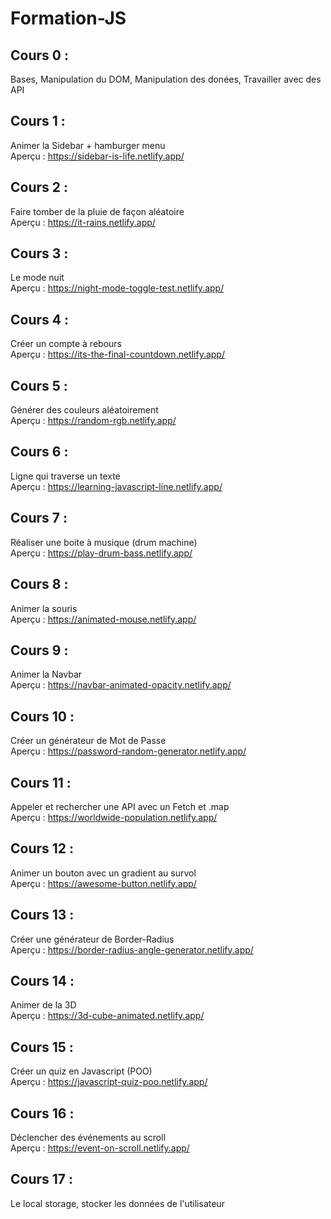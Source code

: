 # Formation-JS

## Cours 0 :

Bases, Manipulation du DOM, Manipulation des donées, Travailler avec des API

## Cours 1 :

Animer la Sidebar + hamburger menu <br>
Aperçu : https://sidebar-is-life.netlify.app/

## Cours 2 :

Faire tomber de la pluie de façon aléatoire <br>
Aperçu : https://it-rains.netlify.app/

## Cours 3 :

Le mode nuit <br>
Aperçu : https://night-mode-toggle-test.netlify.app/

## Cours 4 :

Créer un compte à rebours <br>
Aperçu : https://its-the-final-countdown.netlify.app/

## Cours 5 :

Générer des couleurs aléatoirement <br>
Aperçu : https://random-rgb.netlify.app/

## Cours 6 :

Ligne qui traverse un texte <br>
Aperçu : https://learning-javascript-line.netlify.app/

## Cours 7 :

Réaliser une boite à musique (drum machine) <br>
Aperçu : https://play-drum-bass.netlify.app/

## Cours 8 :

Animer la souris <br>
Aperçu : https://animated-mouse.netlify.app/

## Cours 9 :

Animer la Navbar <br>
Aperçu : https://navbar-animated-opacity.netlify.app/

## Cours 10 :

Créer un générateur de Mot de Passe <br>
Aperçu : https://password-random-generator.netlify.app/

## Cours 11 :

Appeler et rechercher une API avec un Fetch et .map <br>
Aperçu : https://worldwide-population.netlify.app/

## Cours 12 :

Animer un bouton avec un gradient au survol <br>
Aperçu : https://awesome-button.netlify.app/

## Cours 13 :

Créer une générateur de Border-Radius <br>
Aperçu : https://border-radius-angle-generator.netlify.app/

## Cours 14 :

Animer de la 3D <br>
Aperçu : https://3d-cube-animated.netlify.app/

## Cours 15 :

Créer un quiz en Javascript (POO) <br>
Aperçu : https://javascript-quiz-poo.netlify.app/

## Cours 16 :

Déclencher des événements au scroll <br>
Aperçu : https://event-on-scroll.netlify.app/

## Cours 17 :

Le local storage, stocker les données de l'utilisateur
